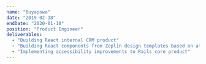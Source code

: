 ```yaml
---
name: "Buyapowa"
date: "2019-02-18"
endDate: "2020-01-10"
position: "Product Engineer"
deliverables:
  - "Building React internal CRM product"
  - "Building React components from Zeplin design templates based on atomic design principles"
  - "Implementing accessibility improvements to Rails core product"
---
```

